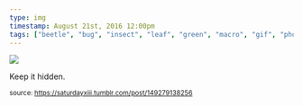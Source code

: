 ```yaml
---
type: img
timestamp: August 21st, 2016 12:00pm
tags: ["beetle", "bug", "insect", "leaf", "green", "macro", "gif", "photography"]
---
```

<img src="https://saturdayxiii.github.io/media/media/149279138256.gif"/>
                                                                                          
Keep it hidden.
 
                                    
                
                
                
                
                                
<small>source: https://saturdayxiii.tumblr.com/post/149279138256</small>